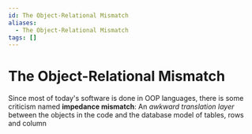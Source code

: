 ```yaml
---
id: The Object-Relational Mismatch
aliases:
  - The Object-Relational Mismatch
tags: []
---
```


# The Object-Relational Mismatch

Since most of today's software is done in OOP languages, there is some criticism named **impedance mismatch**: An _awkward translation layer_ between the objects in the code and the database model of tables, rows and column
